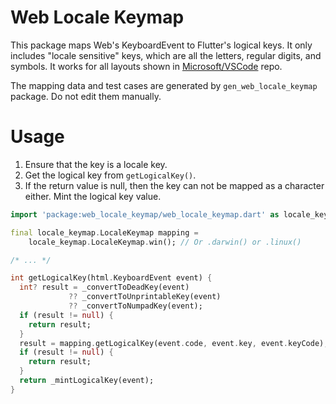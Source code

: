 # Web Locale Keymap

This package maps Web's KeyboardEvent to Flutter's logical keys. It only
includes "locale sensitive" keys, which are all the letters, regular digits, and
symbols. It works for all layouts shown in
[Microsoft/VSCode](https://github.com/microsoft/vscode) repo.

The mapping data and test cases are generated by `gen_web_locale_keymap`
package. Do not edit them manually.

# Usage

1. Ensure that the key is a locale key.
1. Get the logical key from `getLogicalKey()`.
1. If the return value is null, then the key can not be mapped as a character
   either. Mint the logical key value.

```dart
import 'package:web_locale_keymap/web_locale_keymap.dart' as locale_keymap;

final locale_keymap.LocaleKeymap mapping =
    locale_keymap.LocaleKeymap.win(); // Or .darwin() or .linux()

/* ... */

int getLogicalKey(html.KeyboardEvent event) {
  int? result = _convertToDeadKey(event)
             ?? _convertToUnprintableKey(event)
             ?? _convertToNumpadKey(event);
  if (result != null) {
    return result;
  }
  result = mapping.getLogicalKey(event.code, event.key, event.keyCode);
  if (result != null) {
    return result;
  }
  return _mintLogicalKey(event);
}
```
